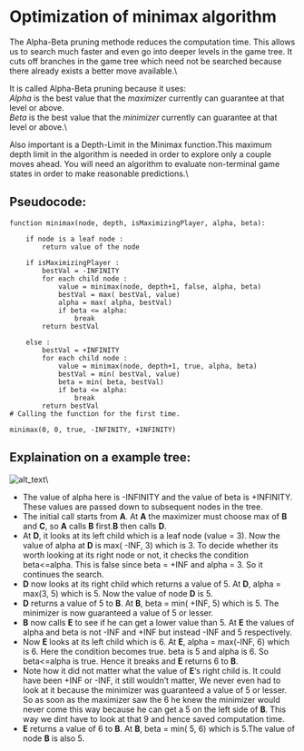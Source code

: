 # Optimization of minimax algorithm

The Alpha-Beta pruning methode reduces the computation time. This allows us to search much faster and even go into deeper levels in the game tree. It cuts off branches in the game tree which need not be searched because there already exists a better move available.\

It is called Alpha-Beta pruning because it uses:\
*Alpha* is the best value that the *maximizer* currently can guarantee at that level or above. \
*Beta* is the best value that the *minimizer* currently can guarantee at that level or above.\

Also important is a Depth-Limit in the Minimax function.This maximum depth limit in the algorithm is needed in order to explore only a couple moves ahead. You will need an algorithm to evaluate non-terminal game states in order to make reasonable predictions.\

## Pseudocode:

```
function minimax(node, depth, isMaximizingPlayer, alpha, beta):

    if node is a leaf node :
        return value of the node
    
    if isMaximizingPlayer :
        bestVal = -INFINITY 
        for each child node :
            value = minimax(node, depth+1, false, alpha, beta)
            bestVal = max( bestVal, value) 
            alpha = max( alpha, bestVal)
            if beta <= alpha:
                break
        return bestVal

    else :
        bestVal = +INFINITY 
        for each child node :
            value = minimax(node, depth+1, true, alpha, beta)
            bestVal = min( bestVal, value) 
            beta = min( beta, bestVal)
            if beta <= alpha:
                break
        return bestVal
# Calling the function for the first time.

minimax(0, 0, true, -INFINITY, +INFINITY)
```
## Explaination on a example tree:

![alt_text](https://media.geeksforgeeks.org/wp-content/uploads/MIN_MAX3.jpg)\

- The value of alpha here is -INFINITY and the value of beta is +INFINITY. These values are passed down to subsequent nodes in the tree. 
- The initial call starts from **A**. At **A** the maximizer must choose max of **B** and **C**, so **A** calls **B** first.**B** then calls **D**.
- At **D**, it looks at its left child which is a leaf node (value = 3). Now the value of alpha at  **D** is max( -INF, 3) which is 3.
To decide whether its worth looking at its right node or not, it checks the condition beta<=alpha. This is false since beta = +INF and alpha = 3. So it continues the search.
-  **D** now looks at its right child which returns a value of 5. At  **D**, alpha = max(3, 5) which is 5. Now the value of node  **D** is 5.
- **D**  returns a value of 5 to **B**. At **B**, beta = min( +INF, 5) which is 5. The minimizer is now guaranteed a value of 5 or lesser.
- **B** now calls **E** to see if he can get a lower value than 5. At **E** the values of alpha and beta is not -INF and +INF but instead -INF and 5 respectively.
- Now **E** looks at its left child which is 6. At **E**, alpha = max(-INF, 6) which is 6. Here the condition becomes true. beta is 5 and alpha is 6. So beta<=alpha is true. Hence it breaks and **E** returns 6 to **B**.
- Note how it did not matter what the value of **E**‘s right child is. It could have been +INF or -INF, it still wouldn’t matter, We never even had to look at it because the minimizer was guaranteed a value of 5 or lesser. So as soon as the maximizer saw the 6 he knew the minimizer would never come this way because he can get a 5 on the left side of **B**. This way we dint have to look at that 9 and hence saved computation time.
- **E** returns a value of 6 to **B**. At **B**, beta = min( 5, 6) which is 5.The value of node **B** is also 5.
